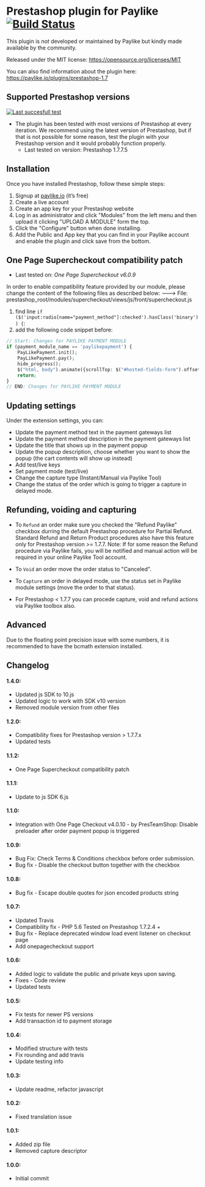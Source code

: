 # Prestashop plugin for Paylike [![Build Status](https://travis-ci.org/paylike/plugin-prestashop-1.7.svg?branch=master)](https://travis-ci.org/paylike/plugin-prestashop-1.7)

This plugin is *not* developed or maintained by Paylike but kindly made
available by the community.

Released under the MIT license: https://opensource.org/licenses/MIT

You can also find information about the plugin here: https://paylike.io/plugins/prestashop-1.7

## Supported Prestashop versions
[![Last succesfull test](https://log.derikon.ro/api/v1/log/read?tag=prestashop17&view=svg&label=Prestashop&key=ecommerce&background=011638)](https://log.derikon.ro/api/v1/log/read?tag=prestashop17&view=html)

* The plugin has been tested with most versions of Prestashop at every iteration. We recommend using the latest version of Prestashop, but if that is not possible for some reason, test the plugin with your Prestashop version and it would probably function properly.
    - Last tested on version: Prestashop 1.7.7.5


## Installation
Once you have installed Prestashop, follow these simple steps:
1. Signup at [paylike.io](https://paylike.io) (it’s free)
1. Create a live account
1. Create an app key for your Prestashop website
1. Log in as administrator and click "Modules" from the left menu and then upload it clicking "UPLOAD A MODULE" form the top.
2. Click the "Configure" button when done installing.
3. Add the Public and App key that you can find in your Paylike account and enable the plugin and click save from the bottom.


## One Page Supercheckout compatibility patch
* Last tested on: *One Page Supercheckout v6.0.9*

In order to enable compatibility feature provided by our module, please change the content of the following files as described below:
---> File: prestashop_root/modules/supercheckout/views/js/front/supercheckout.js
1. find line `if ($('input:radio[name="payment_method"]:checked').hasClass('binary')) {`:
2. add the following code snippet before:
```php
// Start: Changes for PAYLIKE PAYMENT MODULE
if (payment_module_name == 'paylikepayment') {
    PayLikePayment.init();
    PayLikePayment.pay();
    hide_progress();
    $("html, body").animate({scrollTop: $("#hosted-fields-form").offset().top}, "fast");
    return;
}
// END: Changes for PAYLIKE PAYMENT MODULE
```

## Updating settings
Under the extension settings, you can:
 * Update the payment method text in the payment gateways list
 * Update the payment method description in the payment gateways list
 * Update the title that shows up in the payment popup
 * Update the popup description, choose whether you want to show the popup  (the cart contents will show up instead)
 * Add test/live keys
 * Set payment mode (test/live)
 * Change the capture type (Instant/Manual via Paylike Tool)
 * Change the status of the order which is going to trigger a capture in delayed mode.


 ## Refunding, voiding and capturing
 * To `Refund` an order make sure you checked the "Refund Paylike" checkbox durring the default Prestashop procedure for Partial Refund. Standard Refund and Return Product procedures also have this feature only for Prestashop version >= 1.7.7.
 Note: If for some reason the Refund procedure via Paylike fails, you will be notified and manual action will be required in your online Paylike Tool account.
 * To `Void` an order move the order status to "Canceled".
 * To `Capture` an order in delayed mode, use the status set in Paylike module settings (move the order to that status).

 * For Prestashop < 1.7.7 you can procede capture, void and refund actions via Paylike toolbox also.

 ## Advanced
 Due to the floating point precision issue with some numbers, it is recommended to have the bcmath extension installed.

 ## Changelog

#### 1.4.0:
- Updated js SDK to 10.js
- Updated logic to work with SDK v10 version
- Removed module version from other files

#### 1.2.0:
- Compatibility fixes for Prestashop version > 1.7.7.x
- Updated tests

#### 1.1.2:
- One Page Supercheckout compatibility patch

#### 1.1.1:
- Update to js SDK 6.js

#### 1.1.0:
- Integration with One Page Checkout v4.0.10 - by PresTeamShop: Disable preloader after order payment popup is triggered

#### 1.0.9:
- Bug Fix: Check Terms & Conditions checkbox before order submission.
- Bug fix - Disable the checkout button together with the checkbox

#### 1.0.8:
- Bug fix - Escape double quotes for json encoded products string

#### 1.0.7:
- Updated Travis
- Compatibility fix - PHP 5.6 Tested on Prestashop 1.7.2.4 +
- Bug fix - Replace deprecated window load event listener on checkout page
- Add onepagecheckout support

#### 1.0.6:
- Added logic to validate the public and private keys upon saving.
- Fixes - Code review
- Updated tests

#### 1.0.5:
- Fix tests for newer PS versions
- Add transaction id to payment storage

#### 1.0.4:
- Modified structure with tests
- Fix rounding and add travis
- Update testing info

#### 1.0.3:
- Update readme, refactor javascript

#### 1.0.2:
- Fixed translation issue

#### 1.0.1:
- Added zip file
- Removed capture descriptor

#### 1.0.0:
- Initial commit
